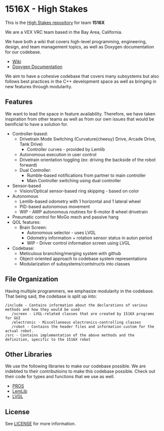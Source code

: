 # 1516X - High Stakes

This is the [High Stakes repository](https://github.com/calhighrobotics/high_stakes_x) for team **1516X**

We are a VEX VRC team based in the Bay Area, California.

We have both a wiki that covers high-level programming, engineering, design, and team management topics, as well as Doxygen documentation for our codebase.

- [Wiki](https://calhighrobotics.github.io/1516x)
- [Doxygen Documentation](https://calhighrobotics.github.io/high_stakes_x)

We aim to have a cohesive codebase that covers many subsystems but also follows best practices in the C++ development space as well as bringing in new features through modularity.

## Features

We want to lead the space in feature availability. Therefore, we have taken inspiration from other teams as well as from our own issues that would be benificial to have a solution for.

- Controller-based:
   - Drivetrain Mode Switching (Curvature{cheesy} Drive, Arcade Drive, Tank Drive)
      - Controller curves - provided by Lemlib
   - Autonomous execution in user control
   - Drivetrain orientation toggling (ex: driving the backside of the robot forward)
   - Dual Controller:
      - Rumble-based notifications from partner to main controller
      - Main Controller switching using dual controller
- Sensor-based
   - Vision/Optical sensor-based ring skipping - based on color
- Autonomous
   - Lemlib-based odometry with 1 horizontal and 1 lateral wheel
   - PID-based autonomous movement
   - WIP - AWP autonomous routines for 6-motor 8 wheel drivetrain
- Pneumatic control for MoGo mech and passive hang
- QOL features:
   - Brain Screen:
      - Autonomous selector - uses LVGL
      - Odometry information + rotation sensor status in auton period
      - WIP - Driver control information screen using LVGL
- Codebase:
   - Meticulous branching/merging system with github
   - Object-oriented approach to codebase system representations
   - Modularization of subsystems/contstructs into classes


## File Organization

Having multiple programmers, we emphasize modularity in the codebase. That being said, the codebase is split up into:

```text
/include - Contains information about the declarations of various methods and how they would be used
   /screen - LVGL-related classes that are created by 1516X programs for GUI
   /electronic - Miscellaneous electronics-controlling classes
   /robot - Contains the header files and information custom for the actual robot.
/src - Contains implementation of the above methods and the definition, specific to the 1516X robot
```

## Other Libraries

We use the following libraries to make our codebase possible. We are indebted to their contributioins to make this codebase possible. Check out their code for types and functions that we use as well.

- [PROS](https://pros.cs.purdue.edu/v5/pros-4/)
- [LemLib](https://lemlib.readthedocs.io/)
- [LVGL](https://docs.lvgl.io/8.3/)

## License

See [LICENSE](https://github.com/calhighrobotics/high_stakes_x/blob/main/LICENSE) for more information.
